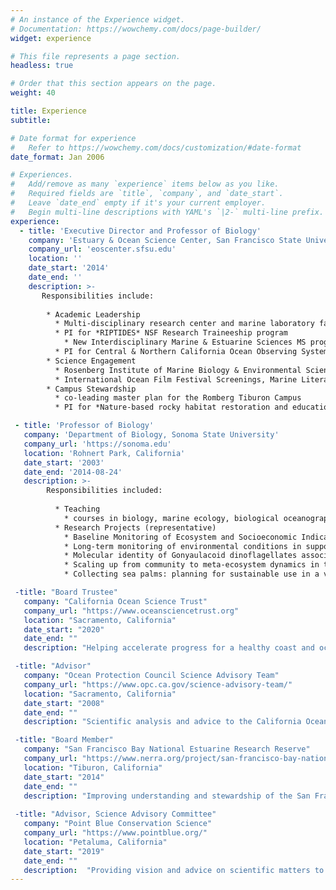 ```yaml
---
# An instance of the Experience widget.
# Documentation: https://wowchemy.com/docs/page-builder/
widget: experience

# This file represents a page section.
headless: true

# Order that this section appears on the page.
weight: 40

title: Experience
subtitle:

# Date format for experience
#   Refer to https://wowchemy.com/docs/customization/#date-format
date_format: Jan 2006

# Experiences.
#   Add/remove as many `experience` items below as you like.
#   Required fields are `title`, `company`, and `date_start`.
#   Leave `date_end` empty if it's your current employer.
#   Begin multi-line descriptions with YAML's `|2-` multi-line prefix.
experience:
  - title: 'Executive Director and Professor of Biology'
    company: 'Estuary & Ocean Science Center, San Francisco State University'
    company_url: 'eoscenter.sfsu.edu'
    location: ''
    date_start: '2014'
    date_end: ''
    description: >-
       Responsibilities include:
        
        * Academic Leadership
          * Multi-disciplinary research center and marine laboratory facilities
          * PI for *RIPTIDES* NSF Research Traineeship program
            * New Interdisciplinary Marine & Estuarine Sciences MS program
          * PI for Central & Northern California Ocean Observing System: SF Bay coastal stations
        * Science Engagement
          * Rosenberg Institute of Marine Biology & Environmental Sciences
          * International Ocean Film Festival Screenings, Marine LiteraSea Book Club, Bay Shore Studies, Meet the Scientist
        * Campus Stewardship
          * co-leading master plan for the Romberg Tiburon Campus
          * PI for *Nature-based rocky habitat restoration and education* Coastal Conservancy grant

 - title: 'Professor of Biology'
   company: 'Department of Biology, Sonoma State University'
   company_url: 'https://sonoma.edu'
   location: 'Rohnert Park, California'
   date_start: '2003'
   date_end: '2014-08-24'
   description: >-
        Responsibilities included:
          
          * Teaching
            * courses in biology, marine ecology, biological oceanography, invertebrate biology, marine botany, and advanced data analysis
          * Research Projects (representative)
            * Baseline Monitoring of Ecosystem and Socioeconomic Indicators for MPAs along the North Central Coast of California: Sandy Beaches
            * Long-term monitoring of environmental conditions in support of protected marine area management in central and northern California
            * Molecular identity of Gonyaulacoid dinoflagellates associated with mortalities of abalone, urchins and other marine invertebrates in California 
            * Scaling up from community to meta-ecosystem dynamics in the rocky intertidal  
            * Collecting sea palms: planning for sustainable use in a variable environment

 -title: "Board Trustee"
   company: "California Ocean Science Trust"
   company_url: "https://www.oceansciencetrust.org"
   location: "Sacramento, California"
   date_start: "2020"
   date_end: ""
   description: "Helping accelerate progress for a healthy coast and ocean"

 -title: "Advisor"
   company: "Ocean Protection Council Science Advisory Team"
   company_url: "https://www.opc.ca.gov/science-advisory-team/"
   location: "Sacramento, California"
   date_start: "2008"
   date_end: ""
   description: "Scientific analysis and advice to the California Ocean Protection Council" 

 -title: "Board Member"
   company: "San Francisco Bay National Estuarine Research Reserve"
   company_url: "https://www.nerra.org/project/san-francisco-bay-national-estuarine-research-reserve/"
   location: "Tiburon, California"
   date_start: "2014"
   date_end: ""
   description: "Improving understanding and stewardship of the San Francisco Estuary"
  
 -title: "Advisor, Science Advisory Committee"
   company: "Point Blue Conservation Science"
   company_url: "https://www.pointblue.org/"
   location: "Petaluma, California"
   date_start: "2019"
   date_end: ""
   description:  "Providing vision and advice on scientific matters to maximize the quality of science conducted by Point Blue and to help achieve collaborative strategic priorities"
---
```

